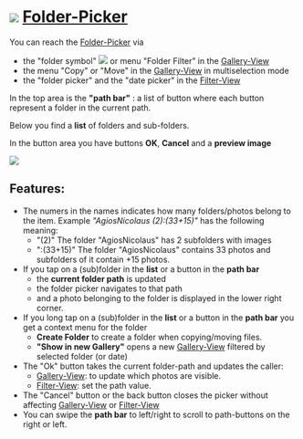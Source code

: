 # ![](https://raw.githubusercontent.com/k3b/APhotoManager/master/wiki/png/s_folder.png) [Folder-Picker](Folder-Picker)

You can reach the [Folder-Picker](Folder-Picker) via

* the "folder symbol" ![](https://raw.githubusercontent.com/k3b/APhotoManager/master/wiki/png/s_folder.png) or menu "Folder Filter" in the [Gallery-View](Gallery-View)
* the menu "Copy" or "Move" in the [Gallery-View](Gallery-View) in multiselection mode
* the "folder picker" and the "date picker" in the [Filter-View](Filter-View)

In the top area is the **"path bar"** : a list of button where each button represent a folder in the current path.

Below you find a **list** of folders and sub-folders.

In the button area you have buttons **OK**, **Cancel** and a **preview image**

![](https://raw.githubusercontent.com/k3b/APhotoManager/master/wiki/png/FolderPicker.png)

## Features:

* The numers in the names indicates how many folders/photos belong to the item. Example _"AgiosNicolaus (2):(33+15)"_ has the following meaning:
  * "(2)" The folder "AgiosNicolaus" has 2 subfolders with images
  * ":(33+15)" The folder "AgiosNicolaus" contains 33 photos and subfolders of it contain +15 photos.
* If you tap on a (sub)folder in the **list** or a button in the **path bar** 
  * the **current folder path** is updated
  * the folder picker navigates to that path 
  * and a photo belonging to the folder is displayed in the lower right corner.
* If you long tap on a (sub)folder in the **list** or a button in the **path bar** you get a context menu for the folder
  * **Create Folder** to create a folder when copying/moving files.
  * **"Show in new Gallery"** opens a new [Gallery-View](https://github.com/k3b/APhotoManager/wiki/Gallery-View) filtered by selected folder (or date)
* The "Ok" button takes the current folder-path and updates the caller:
  * [Gallery-View](Gallery-View): to update which photos are visible.
  * [Filter-View](Filter-View): set the path value.
* The "Cancel" button or the back button closes the picker without affecting [Gallery-View](Gallery-View) or [Filter-View](Filter-View)
* You can swipe the **path bar** to left/right to scroll to path-buttons on the right or left.
